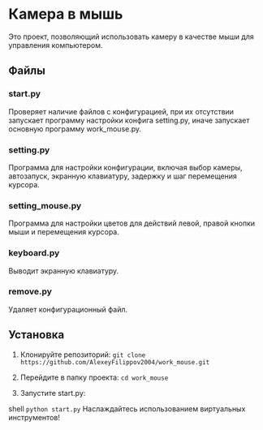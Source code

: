 # Камера в мышь
Это проект, позволяющий использовать камеру в качестве мыши для управления компьютером.

## Файлы
### start.py
Проверяет наличие файлов с конфигурацией, при их отсутствии запускает программу настройки конфига setting.py, иначе запускает основную программу work_mouse.py.

### setting.py
Программа для настройки конфигурации, включая выбор камеры, автозапуск, экранную клавиатуру, задержку и шаг перемещения курсора.

### setting_mouse.py
Программа для настройки цветов для действий левой, правой кнопки мыши и перемещения курсора.

### keyboard.py
Выводит экранную клавиатуру.

### remove.py
Удаляет конфигурационный файл.

## Установка

1. Клонируйте репозиторий:
   ```git clone https://github.com/AlexeyFilippov2004/work_mouse.git```

2. Перейдите в папку проекта:
   ```cd work_mouse```
3. Запустите start.py:

shell
```python start.py```
Наслаждайтесь использованием виртуальных инструментов!
